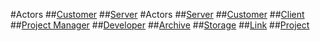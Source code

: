 #Actors
##[Customer](customer.md) 
##[Server](server.md) 
#Actors
##[Server](server.md)
##[Customer](customer.md)
##[Client](client.md) 
##[Project Manager](project_manager.md)
##[Developer](developer.md) 
##[Archive](archive.md) 
##[Storage](storage.md) 
##[Link](links.md)
##[Project](projects.md)
